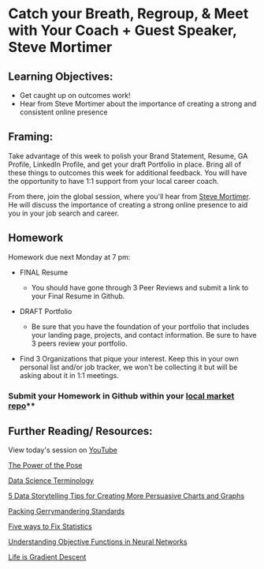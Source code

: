 # Catch your Breath, Regroup, & Meet with Your Coach + Guest Speaker, Steve Mortimer

## Learning Objectives:

* Get caught up on outcomes work! 
* Hear from Steve Mortimer about the importance of creating a strong and consistent online presence

## Framing:

Take advantage of this week to polish your Brand Statement, Resume, GA Profile, LinkedIn Profile, and get your draft Portfolio in place. Bring all of these things to outcomes this week for additional feedback. You will have the opportunity to have 1:1 support from your local career coach.

From there, join the global session, where you'll hear from [Steve Mortimer](https://stevenmortimer.com/). He will discuss the importance of creating a strong online presence to aid you in your job search and career. 

## Homework

Homework due next Monday at 7 pm:

- FINAL Resume

   - You should have gone through 3 Peer Reviews and submit a link to your Final Resume in Github.

- DRAFT Portfolio

   - Be sure that you have the foundation of your portfolio that includes your landing page, projects, and contact information. Be sure to have 3 peers review your portfolio.  

- Find 3 Organizations that pique your interest. Keep this in your own personal list and/or job tracker, we won't be collecting it but will be asking about it in 1:1 meetings.

### Submit your Homework in Github within your [local market repo](https://github.com/ga-students/dsiplusoutcomes/blob/master/SubmittingHW.md)**

## Further Reading/ Resources:

View today's session on [YouTube](https://youtu.be/M4TbvzRhDew)

[The Power of the Pose](https://blog.ted.com/10-examples-of-how-power-posing-can-work-to-boost-your-confidence/)

[Data Science Terminology](https://ubc-mds.github.io/resources_pages/terminology/)

[5 Data Storytelling Tips for Creating More Persuasive Charts and Graphs](https://towardsdatascience.com/5-data-storytelling-tips-for-creating-more-persuasive-charts-and-graphs-150f3544b4e8)

[Packing Gerrymandering Standards](http://online.liebertpub.com/doi/pdf/10.1089/elj.2016.0392)

[Five ways to Fix Statistics](https://www.nature.com/articles/d41586-017-07522-z)

[Understanding Objective Functions in Neural Networks](https://towardsdatascience.com/understanding-objective-functions-in-neural-networks-d217cb068138)

[Life is Gradient Descent](https://hackernoon.com/life-is-gradient-descent-880c60ac1be8)
